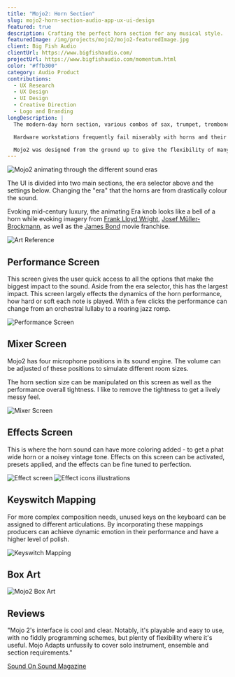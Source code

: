 ```yaml
---
title: "Mojo2: Horn Section"
slug: mojo2-horn-section-audio-app-ux-ui-design
featured: true
description: Crafting the perfect horn section for any musical style.
featuredImage: /img/projects/mojo2/mojo2-featuredImage.jpg
client: Big Fish Audio
clientUrl: https://www.bigfishaudio.com/
projectUrl: https://www.bigfishaudio.com/momentum.html
color: "#ffb300"
category: Audio Product
contributions:
  - UX Research
  - UX Design
  - UI Design
  - Creative Direction
  - Logo and Branding
longDescription: |
  The modern‑day horn section, various combos of sax, trumpet, trombone and other brass or reeds, forms a crucial and distinctive part of the sound of big band, soul, funk and ska. Think Benny Goodman, Birth Of The Cool, James Brown's JB Horns, Tower Of Power, or Steely Dan/Don Fagen.

  Hardware workstations frequently fail miserably with horns and their various specialized playing techniques, and even dedicated sample libraries sometimes only scrape the surface.

  Mojo2 was designed from the ground up to give the flexibility of many horn techniques to the composer as they create their track. The UI is clean, simple and feature packed giving the user 4 different eras to choose from at the highest level with the ability to dive deep to settings down to room mic positions.
---
```


![Mojo2 animating through the different sound eras](/img/projects/mojo2/mojo2-ring-animation.gif)

The UI is divided into two main sections, the era selector above and the settings below. Changing the "era" that the horns are from drastically colour the sound.

Evoking mid-century luxury, the animating Era knob looks like a bell of a horn while evoking imagery from [Frank Lloyd Wright](https://franklloydwright.org/site/solomon-r-guggenheim-museum/), [Josef Müller-Brockmann](https://en.wikipedia.org/wiki/Josef_M%C3%BCller-Brockmann), as well as the [James Bond](https://www.youtube.com/watch?v=PV7h55ha52E) movie franchise.

![Art Reference](/img/projects/mojo2/mojo2-reference.png)

## Performance Screen

This screen gives the user quick access to all the options that make the biggest impact to the sound. Aside from the era selector, this has the largest impact. This screen largely effects the dynamics of the horn performance, how hard or soft each note is played. With a few clicks the performance can change from an orchestral lullaby to a roaring jazz romp.

![Performance Screen](/img/projects/mojo2/mojo2-performance.jpg)

## Mixer Screen

Mojo2 has four microphone positions in its sound engine. The volume can be adjusted of these positions to simulate different room sizes.

The horn section size can be manipulated on this screen as well as the performance overall tightness. I like to remove the tightness to get a lively messy feel.

![Mixer Screen](/img/projects/mojo2/mojo2-mixer.jpg)

## Effects Screen

This is where the horn sound can have more coloring added - to get a phat wide horn or a noisey vintage tone. Effects on this screen can be activated, presets applied, and the effects can be fine tuned to perfection.

![Effect screen](/img/projects/mojo2/mojo2-effects.jpg)
![Effect icons illustrations](/img/projects/mojo2/mojo2-effect-icons.jpg)

## Keyswitch Mapping

For more complex composition needs, unused keys on the keyboard can be assigned to different articulations. By incorporating these mappings producers can achieve dynamic emotion in their performance and have a higher level of polish.

![Keyswitch Mapping](/img/projects/mojo2/mojo2-keyswitch.jpg)

## Box Art

![Mojo2 Box Art](/img/projects/mojo2/mojo2-box-art.jpg)

## Reviews

"Mojo 2's interface is cool and clear. Notably, it's playable and easy to use, with no fiddly programming schemes, but plenty of flexibility where it's useful. Mojo Adapts unfussily to cover solo instrument, ensemble and section requirements."

[Sound On Sound Magazine](https://www.bigfishaudio.com/review.html?:::::::::::::513919)
